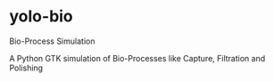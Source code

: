 # yolo-bio
Bio-Process Simulation

A Python GTK simulation of Bio-Processes like Capture, Filtration and Polishing
